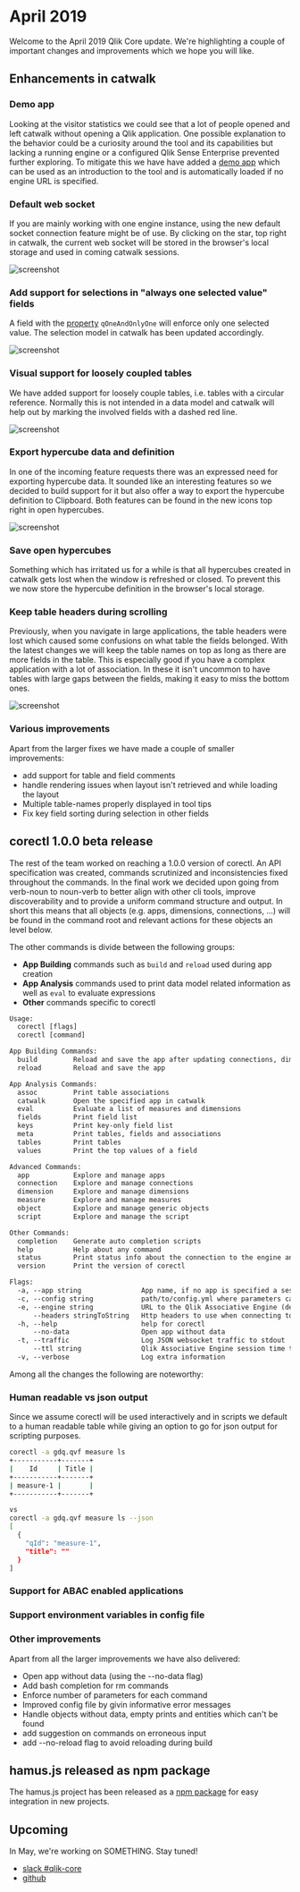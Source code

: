 # April 2019

Welcome to the April 2019 Qlik Core update. We're highlighting a couple of important changes and improvements which we
hope you will like.

## Enhancements in catwalk

### Demo app

Looking at the visitor statistics we could see that a lot of people opened and left catwalk without opening a Qlik
application. One possible explanation to the behavior could be a curiosity around the tool and its capabilities but
lacking a running engine or a configured Qlik Sense Enterprise prevented further exploring. To mitigate this we have
have added a
[demo app](https://catwalk.core.qlik.com/?engine_url=wss://apps.core.qlik.com/app/doc/01775889-c700-413f-9b0e-6ba1837c52b0/)
which can be used as an introduction to the tool and is automatically loaded if no engine URL is specified.

### Default web socket

If you are mainly working with one engine instance, using the new default socket connection feature might be of use.
By clicking on the star, top right in catwalk, the current web socket will be stored in the browser's local storage and
used in coming catwalk sessions.

![screenshot](../images/catwalk-default-websocket.png)

### Add support for selections in "always one selected value" fields

A field with the [property](https://core.qlik.com/services/qix-engine/apis/qix/definitions/#nxfieldproperties)
`qOneAndOnlyOne` will enforce only one selected value. The selection model in catwalk has been updated accordingly.

![screenshot](../images/catwalk-field-select-one-value.gif)

### Visual support for loosely coupled tables

We have added support for loosely couple tables, i.e. tables with a circular reference. Normally this is not intended in
a data model and catwalk will help out by marking the involved fields with a dashed red line.

![screenshot](../images/catwalk-circular-reference.png)

### Export hypercube data and definition

In one of the incoming feature requests there was an expressed need for exporting hypercube data. It sounded like an
interesting features so we decided to build support for it but also offer a way to export the hypercube definition to
Clipboard. Both features can be found in the new icons top right in open hypercubes.

![screenshot](../images/catwalk-export-hypercube.png)

### Save open hypercubes

Something which has irritated us for a while is that all hypercubes created in catwalk gets lost when the window is
refreshed or closed. To prevent this we now store the hypercube definition in the browser's local storage.

### Keep table headers during scrolling

Previously, when you navigate in large applications, the table headers were lost which caused some confusions on what
table the fields belonged. With the latest changes we will keep the table names on top as long as there are more fields
in the table. This is especially good if you have a complex application with a lot of association. In these it isn't
uncommon to have tables with large gaps between the fields, making it easy to miss the bottom ones.

![screenshot](../images/catwalk-scrolling-headers.gif)

### Various improvements

Apart from the larger fixes we have made a couple of smaller improvements:

* add support for table and field comments
* handle rendering issues when layout isn't retrieved and while loading the layout
* Multiple table-names properly displayed in tool tips
* Fix key field sorting during selection in other fields

## corectl 1.0.0 beta release

The rest of the team worked on reaching a 1.0.0 version of corectl. An API specification was created, commands
scrutinized and inconsistencies fixed throughout the commands. In the final work we decided upon going from verb-noun to
noun-verb to better align with other cli tools, improve discoverability and to provide a uniform command structure and
output. In short this means that all objects (e.g. apps, dimensions, connections, ...) will be found in the command root
and relevant actions for these objects an level below.

The other commands is divide between the following groups:

* **App Building** commands such as `build` and `reload` used during app creation
* **App Analysis** commands used to print data model related information as well as `eval` to evaluate expressions
* **Other** commands specific to corectl

```txt
Usage:
  corectl [flags]
  corectl [command]

App Building Commands:
  build         Reload and save the app after updating connections, dimensions, measures, objects and the script
  reload        Reload and save the app

App Analysis Commands:
  assoc         Print table associations
  catwalk       Open the specified app in catwalk
  eval          Evaluate a list of measures and dimensions
  fields        Print field list
  keys          Print key-only field list
  meta          Print tables, fields and associations
  tables        Print tables
  values        Print the top values of a field

Advanced Commands:
  app           Explore and manage apps
  connection    Explore and manage connections
  dimension     Explore and manage dimensions
  measure       Explore and manage measures
  object        Explore and manage generic objects
  script        Explore and manage the script

Other Commands:
  completion    Generate auto completion scripts
  help          Help about any command
  status        Print status info about the connection to the engine and current app
  version       Print the version of corectl

Flags:
  -a, --app string               App name, if no app is specified a session app is used instead
  -c, --config string            path/to/config.yml where parameters can be set instead of on the command line
  -e, --engine string            URL to the Qlik Associative Engine (default "localhost:9076")
      --headers stringToString   Http headers to use when connecting to Qlik Associative Engine (default [])
  -h, --help                     help for corectl
      --no-data                  Open app without data
  -t, --traffic                  Log JSON websocket traffic to stdout
      --ttl string               Qlik Associative Engine session time to live in seconds (default "30")
  -v, --verbose                  Log extra information
```

Among all the changes the following are noteworthy:

### Human readable vs json output

Since we assume corectl will be used interactively and in scripts we default to a human readable table while giving an
option to go for json output for scripting purposes.

```bash
corectl -a gdq.qvf measure ls
+-----------+-------+
|    Id     | Title |
+-----------+-------+
| measure-1 |       |
+-----------+-------+

vs
corectl -a gdq.qvf measure ls --json
[
  {
    "qId": "measure-1",
    "title": ""
  }
]
```

### Support for ABAC enabled applications

### Support environment variables in config file

### Other improvements

Apart from all the larger improvements we have also delivered:

* Open app without data (using the --no-data flag)
* Add bash completion for rm commands
* Enforce number of parameters for each command
* Improved config file by givin informative error messages
* Handle objects without data, empty prints and entities which can't be found
* add suggestion on commands on erroneous input
* add --no-reload flag to avoid reloading during build

## hamus.js released as npm package

The hamus.js project has been released as a [npm package](https://www.npmjs.com/package/hamus.js) for easy integration
in new projects.

## Upcoming

In May, we're working on SOMETHING. Stay tuned!

* [slack #qlik-core](https://qlik-branch.slack.com/channels/qlik-core)
* [github](https://github.com/qlik-oss)

